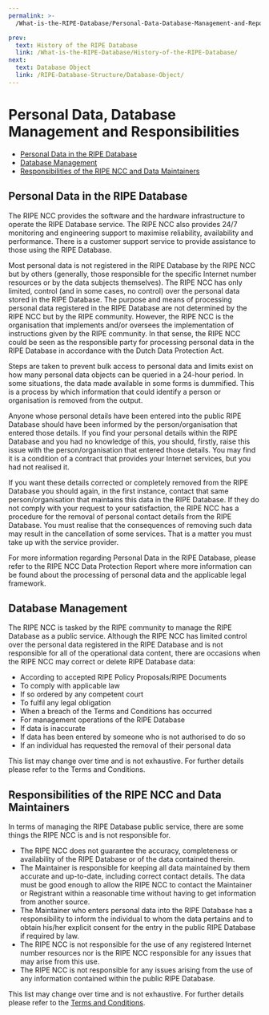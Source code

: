 ```yaml
---
permalink: >-
  /What-is-the-RIPE-Database/Personal-Data-Database-Management-and-Reponsabilities

prev:
  text: History of the RIPE Database
  link: /What-is-the-RIPE-Database/History-of-the-RIPE-Database/
next:
  text: Database Object
  link: /RIPE-Database-Structure/Database-Object/
---
```


# Personal Data, Database Management and Responsibilities

* [Personal Data in the RIPE Database](#personal-data-in-the-ripe-database)
* [Database Management](#database-management)
* [Responsibilities of the RIPE NCC and Data Maintainers](#responsibilities-of-the-ripe-ncc-and-data-maintainers)



## Personal Data in the RIPE Database

The RIPE NCC provides the software and the hardware infrastructure to operate the RIPE Database service. The RIPE NCC also provides 24/7 monitoring and engineering support to maximise reliability, availability and performance. There is a customer support service to provide assistance to those using the RIPE Database.

Most personal data is not registered in the RIPE Database by the RIPE NCC but by others (generally, those responsible for the specific Internet number resources or by the data subjects themselves). The RIPE NCC has only limited, control (and in some cases, no control) over the personal data stored in the RIPE Database. The purpose and means of processing personal data registered in the RIPE Database are not determined by the RIPE NCC but by the RIPE community. However, the RIPE NCC is the organisation that implements and/or oversees the implementation of instructions given by the RIPE community. In that sense, the RIPE NCC could be seen as the responsible party for processing personal data in the RIPE Database in accordance with the Dutch Data Protection Act.

Steps are taken to prevent bulk access to personal data and limits exist on how many personal data objects can be queried in a 24-hour period. In some situations, the data made available in some forms is dummified. This is a process by which information that could identify a person or organisation is removed from the output.

Anyone whose personal details have been entered into the public RIPE Database should have been informed by the person/organisation that entered those details. If you find your personal details within the RIPE Database and you had no knowledge of this, you should, firstly, raise this issue with the person/organisation that entered those details. You may find it is a condition of a contract that provides your Internet services, but you had not realised it.

If you want these details corrected or completely removed from the RIPE Database you should again, in the first instance, contact that same person/organisation that maintains this data in the RIPE Database. If they do not comply with your request to your satisfaction, the RIPE NCC has a procedure for the removal of personal contact details from the RIPE Database. You must realise that the consequences of removing such data may result in the cancellation of some services. That is a matter you must take up with the service provider.

For more information regarding Personal Data in the RIPE Database, please refer to the RIPE NCC Data Protection Report where more information can be found about the processing of personal data and the applicable legal framework.



## Database Management

The RIPE NCC is tasked by the RIPE community to manage the RIPE Database as a public service. Although the RIPE NCC has limited control over the personal data registered in the RIPE Database and is not responsible for all of the operational data content, there are occasions when the RIPE NCC may correct or delete RIPE Database data:

 * According to accepted RIPE Policy Proposals/RIPE Documents
 * To comply with applicable law
 * If so ordered by any competent court
 * To fulfil any legal obligation
 * When a breach of the Terms and Conditions has occurred
 * For management operations of the RIPE Database
 * If data is inaccurate
 * If data has been entered by someone who is not authorised to do so
 * If an individual has requested the removal of their personal data

This list may change over time and is not exhaustive. For further details please refer to the Terms and Conditions.



## Responsibilities of the RIPE NCC and Data Maintainers

In terms of managing the RIPE Database public service, there are some things the RIPE NCC is and is not responsible for.

 * The RIPE NCC does not guarantee the accuracy, completeness or availability of the RIPE Database or of the data contained therein.
 * The Maintainer is responsible for keeping all data maintained by them accurate and up-to-date, including correct contact details. The data must be good enough to allow the RIPE NCC to contact the Maintainer or Registrant within a reasonable time without having to get information from another source.
 * The Maintainer who enters personal data into the RIPE Database has a responsibility to inform the individual to whom the data pertains and to obtain his/her explicit consent for the entry in the public RIPE Database if required by law.
 * The RIPE NCC is not responsible for the use of any registered Internet number resources nor is the RIPE NCC responsible for any issues that may arise from this use.
 * The RIPE NCC is not responsible for any issues arising from the use of any information contained within the public RIPE Database.

This list may change over time and is not exhaustive. For further details please refer to the [Terms and Conditions](../Legal-Information/#).

